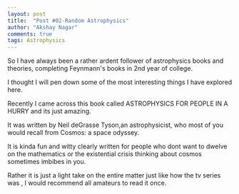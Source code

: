 ```yaml
---
layout: post
title:  "Post #02-Random Astrophysics"
author: "Akshay Nagar"
comments: true
tags: Astrophysics
---
```


So I have always been a rather ardent follower of astrophysics books and theories, completing Feynmann's books in 2nd year of college.

 I thought I will pen down some of the most interesting things I have explored here.
 
Recently I came across this book called ASTROPHYSICS FOR PEOPLE IN A HURRY and its just amazing.

It was written by Neil deGrasse Tyson,an astrophysicist, who most of you would recall from Cosmos: a space odyssey.

It is kinda fun and witty clearly written for people who dont want to dwelve on the mathematics or the existential crisis thinking about cosmos sometimes imbibes in you.

Rather it is just a light take on the entire matter just like how the tv series was , I would recommend all amateurs to read it once.

